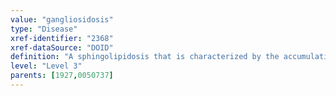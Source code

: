 ```yaml
---
value: "gangliosidosis"
type: "Disease"
xref-identifier: "2368"
xref-dataSource: "DOID"
definition: "A sphingolipidosis that is characterized by the accumulation of lipids known as gangliosides."
level: "Level 3"
parents: [1927,0050737]
---
```

